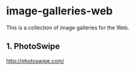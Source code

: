 # image-galleries-web
This is a collection of image galleries for the Web.


## 1. PhotoSwipe
<http://photoswipe.com/>
